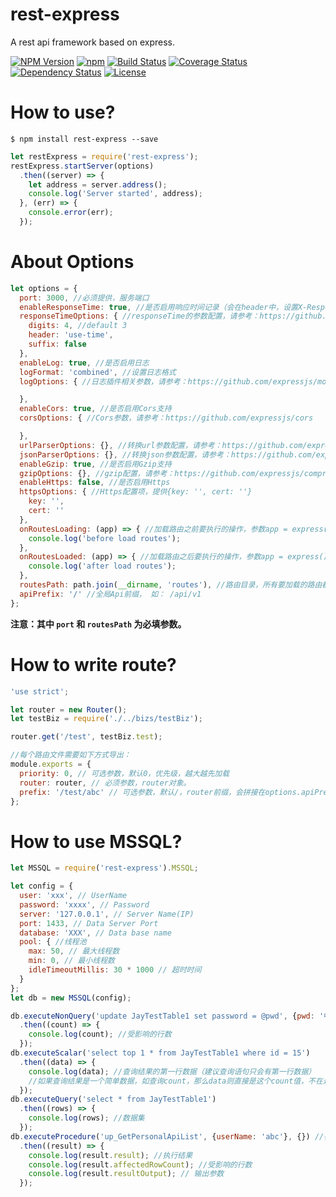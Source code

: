 # rest-express
A rest api framework based on express.

[![NPM Version](https://img.shields.io/npm/v/rest-express.svg?style=flat)](https://www.npmjs.org/package/rest-express)
[![npm](https://img.shields.io/npm/dm/rest-express.svg?style=flat)](https://www.npmjs.org/package/rest-express)
[![Build Status](https://travis-ci.org/hstarorg/rest-express.svg?branch=master)](https://travis-ci.org/hstarorg/rest-express)
[![Coverage Status](https://coveralls.io/repos/hstarorg/rest-express/badge.svg?branch=master)](https://coveralls.io/r/hstarorg/rest-express?branch=master)
[![Dependency Status](https://david-dm.org/hstarorg/rest-express.svg?style=flat)](https://david-dm.org/hstarorg/rest-express)
[![License](http://img.shields.io/npm/l/rest-express.svg?style=flat)](https://raw.githubusercontent.com/hstarorg/rest-express/master/LICENSE)

# How to use?

``$ npm install rest-express --save``

```javascript
let restExpress = require('rest-express');
restExpress.startServer(options)
  .then((server) => {
    let address = server.address();
    console.log('Server started', address);
  }, (err) => {
    console.error(err);
  });
```
# About Options

```javascript
let options = {
  port: 3000, //必须提供，服务端口
  enableResponseTime: true, //是否启用响应时间记录（会在header中，设置X-Response-Time的值，单位毫秒）
  responseTimeOptions: { //responseTime的参数配置，请参考：https://github.com/expressjs/response-time
    digits: 4, //default 3
    header: 'use-time',
    suffix: false
  },
  enableLog: true, //是否启用日志
  logFormat: 'combined', //设置日志格式
  logOptions: { //日志插件相关参数，请参考：https://github.com/expressjs/morgan

  },
  enableCors: true, //是否启用Cors支持
  corsOptions: { //Cors参数，请参考：https://github.com/expressjs/cors

  },
  urlParserOptions: {}, //转换url参数配置，请参考：https://github.com/expressjs/body-parser
  jsonParserOptions: {}, //转换json参数配置，请参考：https://github.com/expressjs/body-parser
  enableGzip: true, //是否启用Gzip支持
  gzipOptions: {}, //gzip配置，请参考：https://github.com/expressjs/compression
  enableHttps: false, //是否启用Https
  httpsOptions: { //Https配置项，提供{key: '', cert: ''}
    key: '',
    cert: ''
  },
  onRoutesLoading: (app) => { //加载路由之前要执行的操作，参数app = express();
    console.log('before load routes');
  },
  onRoutesLoaded: (app) => { //加载路由之后要执行的操作，参数app = express();
    console.log('after load routes');
  },
  routesPath: path.join(__dirname, 'routes'), //路由目录，所有要加载的路由都放置在此处。
  apiPrefix: '/' //全局Api前缀， 如： /api/v1
};
```

**注意：其中 ``port`` 和 ``routesPath`` 为必填参数。**

# How to write route?

```javascript
'use strict';

let router = new Router();
let testBiz = require('./../bizs/testBiz');

router.get('/test', testBiz.test);

//每个路由文件需要如下方式导出：
module.exports = {
  priority: 0, // 可选参数，默认0，优先级，越大越先加载
  router: router, // 必须参数，router对象。
  prefix: '/test/abc' // 可选参数，默认/，router前缀，会拼接在options.apiPrefix之后。
};
```

# How to use MSSQL?

```javascript
let MSSQL = require('rest-express').MSSQL;

let config = {
  user: 'xxx', // UserName
  password: 'xxxx', // Password
  server: '127.0.0.1', // Server Name(IP)
  port: 1433, // Data Server Port 
  database: 'XXX', // Data base name
  pool: { //线程池
    max: 50, // 最大线程数
    min: 0, // 最小线程数
    idleTimeoutMillis: 30 * 1000 // 超时时间
  }
};
let db = new MSSQL(config);

db.executeNonQuery('update JayTestTable1 set password = @pwd', {pwd: '中文'})
  .then((count) => {
    console.log(count); //受影响的行数
  });
db.executeScalar('select top 1 * from JayTestTable1 where id = 15')
  .then((data) => {
    console.log(data); //查询结果的第一行数据（建议查询语句只会有第一行数据）
    //如果查询结果是一个简单数据，如查询count，那么data则直接是这个count值，不在是一个对象。
  });
db.executeQuery('select * from JayTestTable1')
  .then((rows) => {
    console.log(rows); //数据集
  });
db.executeProcedure('up_GetPersonalApiList', {userName: 'abc'}, {}) //存储过程名称、输入参数、输出参数
  .then((result) => {
    console.log(result.result); //执行结果
    console.log(result.affectedRowCount); //受影响的行数
    console.log(result.resultOutput); // 输出参数
  });
```
